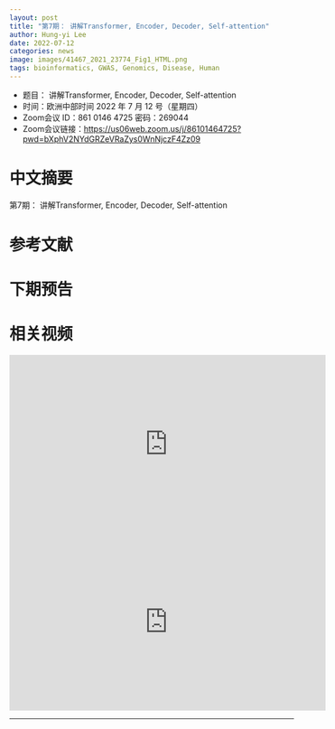 ```yaml
---
layout: post
title: "第7期： 讲解Transformer, Encoder, Decoder, Self-attention"
author: Hung-yi Lee 
date: 2022-07-12
categories: news
image: images/41467_2021_23774_Fig1_HTML.png
tags: bioinformatics, GWAS, Genomics, Disease, Human
---
```


- 题目： 讲解Transformer, Encoder, Decoder, Self-attention
- 时间：欧洲中部时间 2022 年 7 月 12 号（星期四）
- Zoom会议 ID：861 0146 4725 密码：269044 
- Zoom会议链接：https://us06web.zoom.us/j/86101464725?pwd=bXphV2NYdGRZeVRaZys0WnNjczF4Zz09

# 中文摘要

第7期： 讲解Transformer, Encoder, Decoder, Self-attention

# 参考文献

# 下期预告

# 相关视频

<p align="center">
<iframe width="560" height="315" src="https://www.youtube.com/embed/n9TlOhRjYoc" title="YouTube video player" frameborder="0" allow="accelerometer; autoplay; clipboard-write; encrypted-media; gyroscope; picture-in-picture" allowfullscreen></iframe>
<iframe width="560" height="315" src="https://www.youtube.com/embed/N6aRv06iv2g" title="YouTube video player" frameborder="0" allow="accelerometer; autoplay; clipboard-write; encrypted-media; gyroscope; picture-in-picture" allowfullscreen></iframe>
</p>



----

